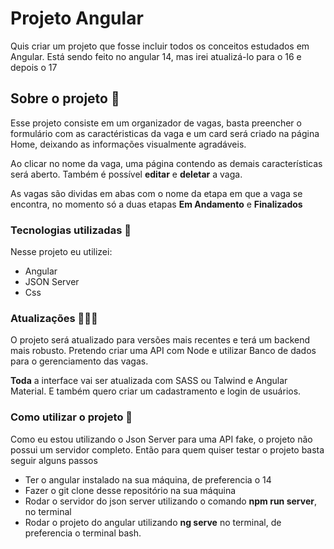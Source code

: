 # Projeto Angular

Quis criar um projeto que fosse incluir todos os conceitos estudados em Angular. Está sendo feito no angular 14, mas irei atualizá-lo para o 16 e depois o 17

## Sobre o projeto 🧵

Esse projeto consiste em um organizador de vagas, basta preencher o formulário com as caractéristicas da vaga e um card será criado na página Home, deixando as informações visualmente agradáveis.

Ao clicar no nome da vaga, uma página contendo as demais características será aberto.
Também é possível **editar** e **deletar** a vaga.

As vagas são dividas em abas com o nome da etapa em que a vaga se encontra, no momento só a duas etapas **Em Andamento** e **Finalizados**

### Tecnologias utilizadas 🚀

Nesse projeto eu utilizei:

- Angular
- JSON Server
- Css

### Atualizações 👩🏻‍💻

O projeto será atualizado para versões mais recentes e terá um backend mais robusto. Pretendo criar uma API com Node e utilizar Banco de dados para o gerenciamento das vagas.

**Toda** a interface vai ser atualizada com SASS ou Talwind e Angular Material. E também quero criar um cadastramento e login de usuários.

### Como utilizar o projeto 📁

Como eu estou utilizando o Json Server para uma API fake, o projeto não possui um servidor completo. Então para quem quiser testar o projeto basta seguir alguns passos

- Ter o angular instalado na sua máquina, de preferencia o 14
- Fazer o git clone desse repositório na sua máquina
- Rodar o servidor do json server utilizando o comando **npm run server**, no terminal
- Rodar o projeto do angular utilizando **ng serve** no terminal, de preferencia o terminal bash.
